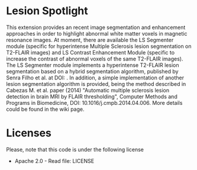 # Lesion Spotlight

This extension provides an recent image segmentation and enhancement approaches in order to highlight abnormal white matter voxels in magnetic resonance images. At moment, there are available the LS Segmenter module (specific for hyperintense Multiple Sclerosis lesion segmentation on T2-FLAIR images) and LS Contrast Enhancement Module (specific to increase the contrast of abnormal voxels of the same T2-FLAIR images). The LS Segmenter module implements a hyperintense T2-FLAIR lesion segmentation based on a hybrid segmentation algorithm, published by Senra Filho et al. at DOI: . In addition, a simple implementation of another lesion segmentation algorithm is provided, being the method described in Cabezas M. et al. paper (2014) "Automatic multiple sclerosis lesion detection in brain MRI by FLAIR thresholding", Computer Methods and Programs in Biomedicine, DOI: 10.1016/j.cmpb.2014.04.006. More details could be found in the wiki page.

# Licenses

Please, note that this code is under the following license

 * Apache 2.0 - Read file: LICENSE
